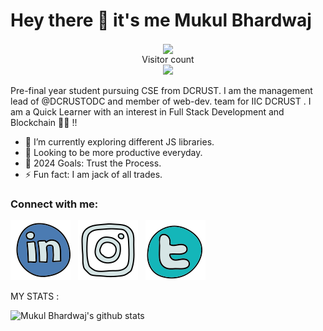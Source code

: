 # Hey there :wave: it's me <b> Mukul Bhardwaj </b>
<p align="center"> 
  <img align="center" src="https://media.giphy.com/media/1fhj2FW0661V3Nb2Me/giphy.gif" width="130"> <br>
  Visitor count<br>
  <img src="https://profile-counter.glitch.me/mb-008/count.svg" />
</p>

Pre-final year student pursuing CSE from DCRUST. I am the management lead of @DCRUSTODC and member of web-dev. team for IIC DCRUST . I am a Quick Learner with an interest in Full Stack Development and Blockchain :man_student: !!

- 🌱 I’m currently exploring different JS libraries.
- 👯 Looking to be more productive everyday.
- 🥅 2024 Goals: Trust the Process.
- ⚡ Fun fact: I am jack of all trades.
 

### Connect with me:

[![website](./ldn.svg)](https://www.linkedin.com/in/mukul-bhardwaj-45473124a/)
&nbsp;
[![website](./ig.svg)](https://www.instagram.com/mukulsig)
&nbsp;
[![website](./twt.svg)](https://twitter.com/mukuls_twt)

MY STATS :


![Mukul Bhardwaj's github stats](https://github-readme-stats.vercel.app/api?username=mb-008&show_icons=true,theme=chartreuse-dark)

 
 
 

 

 
 
